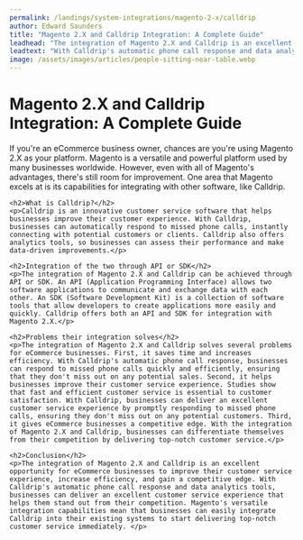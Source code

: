 ```yaml
---
permalink: /landings/system-integrations/magento-2-x/calldrip
author: Edward Saunders
title: "Magento 2.X and Calldrip Integration: A Complete Guide"
leadhead: "The integration of Magento 2.X and Calldrip is an excellent opportunity for eCommerce businesses to improve their customer service experience, increase efficiency, and gain a competitive edge"
leadtext: "With Calldrip's automatic phone call response and data analytics tools, businesses can deliver an excellent customer service experience that helps them stand out from their competition. Magento's versatile integration capabilities mean that businesses can easily integrate Calldrip into their existing systems to start delivering top-notch customer service immediately."
image: /assets/images/articles/people-sitting-near-table.webp
---
```

<div class="arttext">	<h1>Magento 2.X and Calldrip Integration: A Complete Guide</h1>
	<p>If you're an eCommerce business owner, chances are you're using Magento 2.X as your platform. Magento is a versatile and powerful platform used by many businesses worldwide. However, even with all of Magento's advantages, there's still room for improvement. One area that Magento excels at is its capabilities for integrating with other software, like Calldrip. </p>
	
	<h2>What is Calldrip?</h2>
	<p>Calldrip is an innovative customer service software that helps businesses improve their customer experience. With Calldrip, businesses can automatically respond to missed phone calls, instantly connecting with potential customers or clients. Calldrip also offers analytics tools, so businesses can assess their performance and make data-driven improvements.</p>

	<h2>Integration of the two through API or SDK</h2>
	<p>The integration of Magento 2.X and Calldrip can be achieved through API or SDK. An API (Application Programming Interface) allows two software applications to communicate and exchange data with each other. An SDK (Software Development Kit) is a collection of software tools that allow developers to create applications more easily and quickly. Calldrip offers both an API and SDK for integration with Magento 2.X.</p>

	<h2>Problems their integration solves</h2>
	<p>The integration of Magento 2.X and Calldrip solves several problems for eCommerce businesses. First, it saves time and increases efficiency. With Calldrip's automatic phone call response, businesses can respond to missed phone calls quickly and efficiently, ensuring that they don't miss out on any potential sales. Second, it helps businesses improve their customer service experience. Studies show that fast and efficient customer service is essential to customer satisfaction. With Calldrip, businesses can deliver an excellent customer service experience by promptly responding to missed phone calls, ensuring they don't miss out on any potential customers. Third, it gives eCommerce businesses a competitive edge. With the integration of Magento 2.X and Calldrip, businesses can differentiate themselves from their competition by delivering top-notch customer service.</p>

	<h2>Conclusion</h2>
	<p>The integration of Magento 2.X and Calldrip is an excellent opportunity for eCommerce businesses to improve their customer service experience, increase efficiency, and gain a competitive edge. With Calldrip's automatic phone call response and data analytics tools, businesses can deliver an excellent customer service experience that helps them stand out from their competition. Magento's versatile integration capabilities mean that businesses can easily integrate Calldrip into their existing systems to start delivering top-notch customer service immediately. </p>
</div>